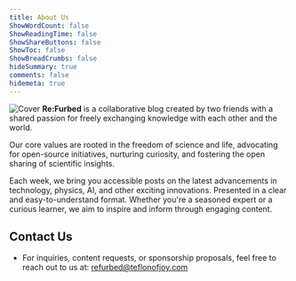 ```yaml
--- 
title: About Us
ShowWordCount: false
ShowReadingTime: false
ShowShareButtons: false
ShowToc: false
ShowBreadCrumbs: false
hideSummary: true
comments: false
hidemeta: true
---
```


![Cover](/profile/title.png)
**Re:Furbed** is a collaborative blog created by two friends with a shared passion for freely exchanging knowledge with each other and the world.

Our core values are rooted in the freedom of science and life, advocating for open-source initiatives, nurturing curiosity, and fostering the open sharing of scientific insights.

Each week, we bring you accessible posts on the latest advancements in technology, physics, AI, and other exciting innovations. Presented in a clear and easy-to-understand format. Whether you're a seasoned expert or a curious learner, we aim to inspire and inform through engaging content.

## Contact Us

- For inquiries, content requests, or sponsorship proposals, feel free to reach out to us at: <a href="mailto:indirizzo@email.com">refurbed@teflonofjoy.com</a>
